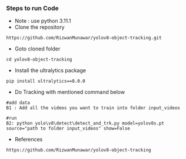 ### Steps to run Code
- Note : use python 3.11.1
- Clone the repository
```
https://github.com/RizwanMunawar/yolov8-object-tracking.git
```

- Goto cloned folder
```
cd yolov8-object-tracking
```

- Install the ultralytics package
```
pip install ultralytics==8.0.0
```

- Do Tracking with mentioned command below
```
#add data
B1 : Add all the videos you want to train into folder input_videos

#run
B2: python yolo\v8\detect\detect_and_trk.py model=yolov8s.pt source="path to folder input_videos" show=False
```

- References 
```
https://github.com/RizwanMunawar/yolov8-object-tracking
```

